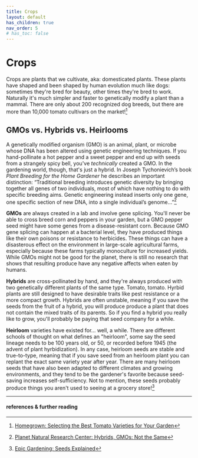 ```yaml
---
title: Crops
layout: default
has_children: true
nav_order: 5
# has_toc: false
---
```

# Crops
Crops are plants that we cultivate, aka: domesticated plants. These plants have shaped and been shaped by human evolution much like dogs: sometimes they're bred for beauty, other times they're bred to work. Naturally it's much simpler and faster to genetically modify a plant than a mammal. There are only about 200 recognized dog breeds, but there are more than 10,000 tomato cultivars on the market![^1] 

## GMOs vs. Hybrids vs. Heirlooms
A genetically modified organism (GMO) is an animal, plant, or microbe whose DNA has been altered using genetic engineering techniques. If you hand-pollinate a hot pepper and a sweet pepper and end up with seeds from a strangely spicy bell, you've *technically* created a GMO. In the gardening world, though, that's just a hybrid. In Joseph Tychonievich’s book *Plant Breeding for the Home Gardener* he describes an important distinction: “Traditional breeding introduces genetic diversity by bringing together all genes of two individuals, most of which have nothing to do with specific breeding aims. Genetic engineering instead inserts only one gene, one specific section of new DNA, into a single individual’s genome…”[^2]

**GMOs** are always created in a lab and involve gene splicing. You'll never be able to cross breed corn and peppers in your garden, but a GMO pepper seed might have some genes from a disease-resistant corn. Because GMO gene splicing can happen at a bacterial level, they have produced things like their own poisons or resistance to herbicides. These things can have a disasterous effect on the environment in large-scale agricultural farms, especially because these farms typically monoculture for increased yields. While GMOs might not be good for the planet, there is still no research that shows that resulting produce have any negative affects when eaten by humans.

**Hybrids** are cross-pollinated by hand, and they're always produced with two genetically different plants of the same type. Tomato, tomato. Hyrbid plants are still designed to have desirable traits like pest resistance or a more compact growth. Hybrids are often unstable, meaning if you save the seeds from the fruit of a hybrid, you will produce produce a plant that does not contain the mixed traits of its parents. So if you find a hybrid you really like to grow, you'll probably be paying that seed company for a while.

**Heirloom** varieties have existed for... well, a while. There are different schools of thought on what defines an "heirloom", some say the seed lineage needs to be 100 years old, or 50, or recorded before 1945 (the advent of plant hyrbidization). In any case, heirloom seeds are stable and true-to-type, meaning that if you save seed from an heirloom plant you can replant the exact same variety year after year. There are many heirloom seeds that have also been adapted to different climates and growing environments, and they tend to be the gardener's favorite because seed-saving increases self-sufficiency. Not to mention, these seeds probably produce things you aren't used to seeing at a grocery store![^3]

-----
#### references & further reading
[^1]: [Homegrown: Selecting the Best Tomato Varieties for Your Garden](https://web.archive.org/web/20211004213719/https://homegrown.extension.ncsu.edu/2021/09/selecting-the-best-tomato-varieties-for-your-garden/)
[^2]: [Planet Natural Research Center: Hybrids, GMOs: Not the Same](https://www.planetnatural.com/hybrid-gmo/)
[^3]: [Epic Gardening: Seeds Explained](https://www.youtube.com/watch?v=Edk7cYBsXgc)